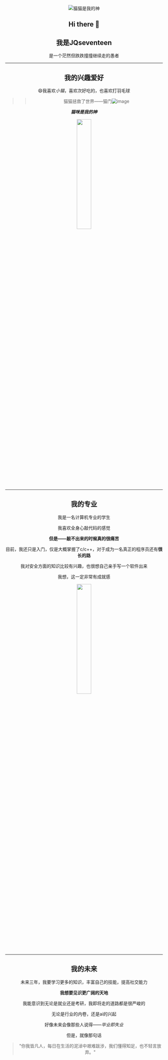 <div align=center>

![猫猫是我的神](https://png.pngtree.com/thumb_back/fh260/background/20210902/pngtree-animal-kitten-yellow-cartoon-banner-image_782549.jpg)

## Hi there 👋  

## 我是JQseventeen

是一个茫然但跌跌撞撞继续走的愚者


---

## 我的兴趣爱好

😄我喜欢*小猫*，喜欢次好吃的，也喜欢打羽毛球  

>>猫猫拯救了世界——猫门![image](https://github.com/user-attachments/assets/798be223-cc4a-4e82-9929-1559393d4ea5)

***猫咪是我的神***

<div align="center">
	<img src="https://pic4.zhimg.com/v2-b264b1ed9510e67fd03db32ed5d16e44_r.jpg" width="30%">
</div>


---

## 我的专业

我是一名计算机专业的学生

我喜欢全身心敲代码的感觉  

**但是——敲不出来的时候真的很痛苦**  

目前，我还只是入门，仅是大概掌握了c/c++，对于成为一名真正的程序员还有**很长的路**  

我对安全方面的知识比较有兴趣，也很想自己亲手写一个软件出来  

我想，这一定非常有成就感 

<div align="center">
	<img src="https://file.moyublog.com/d/file/2019-12-05/a67bb414acab87f3c2d31a550ecc7a21.jpg" width="30%">
</div>

<!--
<div align="center">
	<img src="https://th.bing.com/th/id/R.c81a1b6c54f9a524f8d5aa3e92ec9fd6?rik=MYcabt1XdpS2WQ&riu=http%3a%2f%2fpic.bizhi360.com%2fbbpic%2f65%2f5065.jpg&ehk=LY4GQz175EetYMHJWrVBd7dS7x0v8bfoy1UgbnVhl3Q%3d&risl=&pid=ImgRaw&r=0" width="30%">
	<img src="https://file.moyublog.com/d/file/2019-12-05/a67bb414acab87f3c2d31a550ecc7a21.jpg" width="30%">
	<img src="[https://i-blog.csdnimg.cn/blog_migrate/b002792d3c1126bfb5bfdd45d384582e.png](https://img.keaitupian.cn/uploads/2021/12/30/c7a4638e19b64330a21d6b83336eec67.jpg)" width="30%">
</div>
-->
---

## 我的未来

未来三年，我要学习更多的知识，丰富自己的技能，提高社交能力

**我想要见识更广阔的天地**

我能意识到无论是就业还是考研，我即将走的道路都是很严峻的

无论是行业的内卷，还是ai的兴起

好像未来会像那些人说得——*毕业即失业*

但是，就像那句话

>"你我皆凡人，每日在生活的泥淖中艰难跋涉，我们懂得知足，也不轻言放弃。"
<!--
**JQseventeen/JQseventeen** is a ✨ _special_ ✨ repository because its `README.md` (this file) appears on your GitHub profile.
介绍你自己。比如你的兴趣爱好，你认为值得向别人展示的记忆，可以使用照片丰富网页，并把个人资料截图放在作业博客中。
介绍自己的成就、成果，技能和专业相关经验经历，并进行自我评估。目前你已经具备了哪些专业知识和能力；你对哪类技术方向有兴趣；你最想学习哪些方面的知识。
规划自己未来三年的发展设想。考研？保研？工作？考公？你可以谈一谈自己未来三年的目标，并给出理由。
Here are some ideas to get you started:

- 🔭 I’m currently working on ...
- 🌱 I’m currently learning ...
- 👯 I’m looking to collaborate on ...
- 🤔 I’m looking for help with ...
- 💬 Ask me about ...
- 📫 How to reach me: ...
- 😄 Pronouns: ...
- ⚡ Fun fact: ...
-->
